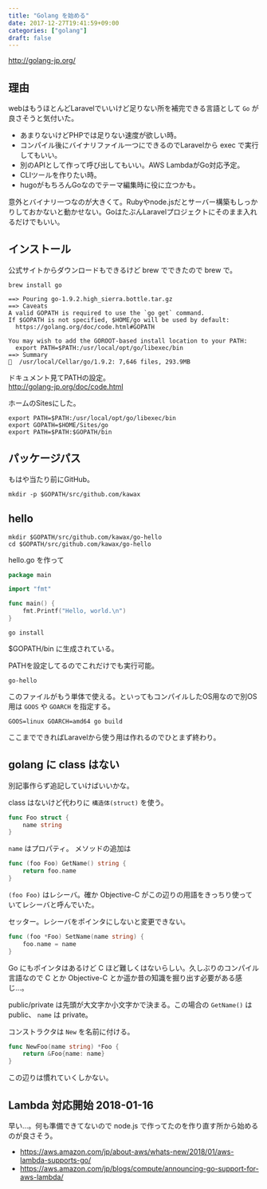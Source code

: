 ```yaml
---
title: "Golang を始める"
date: 2017-12-27T19:41:59+09:00
categories: ["golang"]
draft: false
---
```


http://golang-jp.org/

## 理由
webはもうほとんどLaravelでいいけど足りない所を補完できる言語として `Go` が良さそうと気付いた。

- あまりないけどPHPでは足りない速度が欲しい時。
- コンパイル後にバイナリファイル一つにできるのでLaravelから exec で実行してもいい。
- 別のAPIとして作って呼び出してもいい。AWS LambdaがGo対応予定。
- CLIツールを作りたい時。
- hugoがもちろんGoなのでテーマ編集時に役に立つかも。

意外とバイナリ一つなのが大きくて。Rubyやnode.jsだとサーバー構築もしっかりしておかないと動かせない。GoはたぶんLaravelプロジェクトにそのまま入れるだけでもいい。

## インストール
公式サイトからダウンロードもできるけど brew でできたので brew で。

```
brew install go
```

```
==> Pouring go-1.9.2.high_sierra.bottle.tar.gz
==> Caveats
A valid GOPATH is required to use the `go get` command.
If $GOPATH is not specified, $HOME/go will be used by default:
  https://golang.org/doc/code.html#GOPATH

You may wish to add the GOROOT-based install location to your PATH:
  export PATH=$PATH:/usr/local/opt/go/libexec/bin
==> Summary
🍺  /usr/local/Cellar/go/1.9.2: 7,646 files, 293.9MB
```

ドキュメント見てPATHの設定。  
http://golang-jp.org/doc/code.html

ホームのSitesにした。

```
export PATH=$PATH:/usr/local/opt/go/libexec/bin
export GOPATH=$HOME/Sites/go
export PATH=$PATH:$GOPATH/bin
```

## パッケージパス
もはや当たり前にGitHub。

```
mkdir -p $GOPATH/src/github.com/kawax
```

## hello

```
mkdir $GOPATH/src/github.com/kawax/go-hello
cd $GOPATH/src/github.com/kawax/go-hello
```

hello.go を作って

```go
package main

import "fmt"

func main() {
	fmt.Printf("Hello, world.\n")
}
```

```
go install
```

$GOPATH/bin に生成されている。

PATHを設定してるのでこれだけでも実行可能。

```
go-hello
```

このファイルがもう単体で使える。といってもコンパイルしたOS用なので別OS用は `GOOS` や `GOARCH` を指定する。

```
GOOS=linux GOARCH=amd64 go build
```

ここまでできればLaravelから使う用は作れるのでひとまず終わり。

## golang に class はない
別記事作らず追記していけばいいかな。

class はないけど代わりに `構造体(struct)` を使う。

```go
func Foo struct {
    name string
}
```

`name` はプロパティ。
メソッドの追加は

```go
func (foo Foo) GetName() string {
    return foo.name
}
```

`(foo Foo)` はレシーバ。確か Objective-C がこの辺りの用語をきっちり使っていてレシーバと呼んでいた。


セッター。レシーバをポインタにしないと変更できない。

```go
func (foo *Foo) SetName(name string) {
    foo.name = name
}
```

Go にもポインタはあるけど C ほど難しくはないらしい。久しぶりのコンパイル言語なので C とか Objective-C とか遥か昔の知識を掘り出す必要がある感じ…。

public/private は先頭が大文字か小文字かで決まる。この場合の `GetName()` は public、 `name` は private。

コンストラクタは `New` を名前に付ける。
```go
func NewFoo(name string) *Foo {
    return &Foo{name: name}
}
```

この辺りは慣れていくしかない。

## Lambda 対応開始 2018-01-16
早い…。何も準備できてないので node.js で作ってたのを作り直す所から始めるのが良さそう。

- https://aws.amazon.com/jp/about-aws/whats-new/2018/01/aws-lambda-supports-go/
- https://aws.amazon.com/jp/blogs/compute/announcing-go-support-for-aws-lambda/
